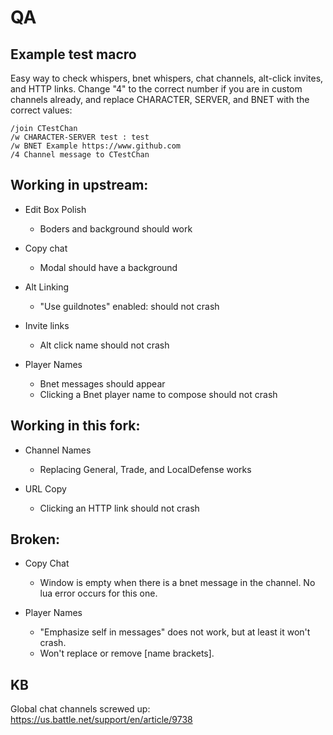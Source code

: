 # QA

## Example test macro

Easy way to check whispers, bnet whispers, chat channels, alt-click invites, and HTTP links. Change "4" to the correct number if you are in custom channels already, and replace CHARACTER, SERVER, and BNET with the correct values:

```
/join CTestChan
/w CHARACTER-SERVER test : test
/w BNET Example https://www.github.com
/4 Channel message to CTestChan
```

## Working in upstream:

- Edit Box Polish
	- Boders and background should work

- Copy chat
	- Modal should have a background

- Alt Linking
	- "Use guildnotes" enabled: should not crash

- Invite links
	- Alt click name should not crash

- Player Names
	- Bnet messages should appear
	- Clicking a Bnet player name to compose should not crash

## Working in this fork:

- Channel Names
	- Replacing General, Trade, and LocalDefense works

- URL Copy
	- Clicking an HTTP link should not crash

## Broken:

- Copy Chat
	- Window is empty when there is a bnet message in the channel. No lua error occurs for this one.

- Player Names
	- "Emphasize self in messages" does not work, but at least it won't crash.
	- Won't replace or remove [name brackets].

## KB

Global chat channels screwed up: https://us.battle.net/support/en/article/9738
